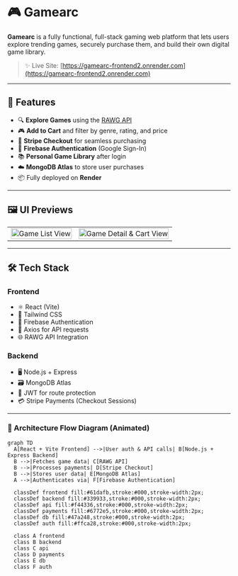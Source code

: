 # 🎮 Gamearc

**Gamearc** is a fully functional, full-stack gaming web platform that lets users explore trending games, securely purchase them, and build their own digital game library.

> ✨ Live Site: [https://gamearc-frontend2.onrender.com](https://gamearc-frontend2.onrender.com)

---

## 🚀 Features

- 🔍 **Explore Games** using the [RAWG API](https://rawg.io/apidocs)
- 🎮 **Add to Cart** and filter by genre, rating, and price
- 🛒 **Stripe Checkout** for seamless purchasing
- 🔐 **Firebase Authentication** (Google Sign-In)
- 📚 **Personal Game Library** after login
- ☁️ **MongoDB Atlas** to store user purchases
- 📦 Fully deployed on **Render**

---

## 🖼️ UI Previews

<table>
  <tr>
    <td><img src="https://i.postimg.cc/SRT2z3cZ/Screenshot-2025-05-18-020313.png" alt="Game List View" width="100%" /></td>
    <td><img src="https://i.postimg.cc/s2YMJvpG/Screenshot-2025-07-06-014346.png" alt="Game Detail & Cart View" width="100%" /></td>
  </tr>
</table>

---

## 🛠️ Tech Stack

### Frontend
- ⚛️ React (Vite)
- 🎨 Tailwind CSS
- 🔐 Firebase Authentication
- 🔗 Axios for API requests
- 🌐 RAWG API Integration

### Backend
- 🖥️ Node.js + Express
- 🗃️ MongoDB Atlas
- 🧾 JWT for route protection
- 💳 Stripe Payments (Checkout Sessions)

---

### 🚀 Architecture Flow Diagram (Animated)

```mermaid
graph TD
  A[React + Vite Frontend] -->|User auth & API calls| B[Node.js + Express Backend]
  B -->|Fetches game data| C[RAWG API]
  B -->|Processes payments| D[Stripe Checkout]
  B -->|Stores user data| E[MongoDB Atlas]
  A -->|Authenticates via| F[Firebase Authentication]

  classDef frontend fill:#61dafb,stroke:#000,stroke-width:2px;
  classDef backend fill:#339933,stroke:#000,stroke-width:2px;
  classDef api fill:#f44336,stroke:#000,stroke-width:2px;
  classDef payments fill:#6772e5,stroke:#000,stroke-width:2px;
  classDef db fill:#47a248,stroke:#000,stroke-width:2px;
  classDef auth fill:#ffca28,stroke:#000,stroke-width:2px;

  class A frontend
  class B backend
  class C api
  class D payments
  class E db
  class F auth
